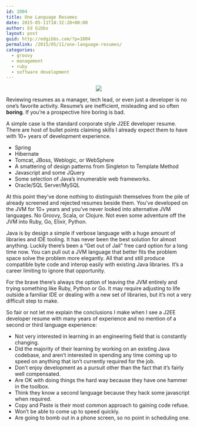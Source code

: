 ```yaml
---
id: 1004
title: One Language Resumes
date: 2015-05-11T18:32:28+00:00
author: Ed Gibbs
layout: post
guid: http://edgibbs.com/?p=1004
permalink: /2015/05/11/one-language-resumes/
categories:
  - groovy
  - management
  - ruby
  - software development
---
```

<div align="center">
  <img src="http://edgibbs.com/images/get_out_of_jail_free.jpg" />
</div>

Reviewing resumes as a manager, tech lead, or even just a developer is no one&#8217;s favorite activity. Resume&#8217;s are inefficient, misleading and so often **boring**. If you&#8217;re a prospective hire boring is bad.

A simple case is the standard corporate style J2EE developer resume. There are host of bullet points claiming skills I already expect them to have with 10+ years of development experience.

  * Spring
  * Hibernate
  * Tomcat, JBoss, Weblogic, or WebSphere
  * A smattering of design patterns from Singleton to Template Method
  * Javascript and some JQuery
  * Some selection of Java&#8217;s innumerable web frameworks.
  * Oracle/SQL Server/MySQL

At this point they&#8217;ve done nothing to distinguish themselves from the pile of already screened and rejected resumes beside them. You&#8217;ve developed on the JVM for 10+ years and you&#8217;ve never looked into alternative JVM languages. No Groovy, Scala, or Clojure. Not even some adventure off the JVM into Ruby, Go, Elixir, Python.

Java is by design a simple if verbose language with a huge amount of libraries and IDE tooling. It has never been the best solution for almost anything. Luckily there&#8217;s been a &#8220;Get out of Jail&#8221; free card option for a long time now. You can pull out a JVM language that better fits the problem space solve the problem more elegantly. All that and still produce compatible byte code and interop easily with existing Java libraries. It&#8217;s a career limiting to ignore that opportunity.

For the brave there&#8217;s always the option of leaving the JVM entirely and trying something like Ruby, Python or Go. It may require adjusting to life outside a familiar IDE or dealing with a new set of libraries, but it&#8217;s not a very difficult step to make.

So fair or not let me explain the conclusions I make when I see a J2EE developer resume with many years of experience and no mention of a second or third language experience:

  * Not very interested in learning in an engineering field that is constantly changing.
  * Did the majority of their learning by working on an existing Java codebase, and aren&#8217;t interested in spending any time coming up to speed on anything that isn&#8217;t currently required for the job.
  * Don&#8217;t enjoy development as a pursuit other than the fact that it&#8217;s fairly well compensated.
  * Are OK with doing things the hard way because they have one hammer in the toolbox.
  * Think they know a second language because they hack some javascript when required.
  * Copy and Paste is their most common approach to gaining code refuse.
  * Won&#8217;t be able to come up to speed quickly.
  * Are going to bomb out in a phone screen, so no point in scheduling one.